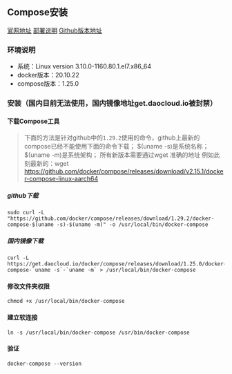 ## Compose安装
[官网地址](https://docs.docker.com/compose)
[部署说明](https://docs.docker.com/compose/install/other/)
[Github版本地址](https://github.com/docker/compose/releases/)

### 环境说明
* 系统：Linux version 3.10.0-1160.80.1.el7.x86_64
* docker版本：20.10.22
* compose版本：1.25.0

### 安装（国内目前无法使用，国内镜像地址get.daocloud.io被封禁）
#### 下载Compose工具
> 下面的方法是针对github中的`1.29.2`使用的命令，github上最新的compose已经不能使用下面的命令下载；
> $(uname -s)是系统名称；
> $(uname -m)是系统架构；
> 所有新版本需要通过wget 准确的地址
> 例如此刻最新的：wget https://github.com/docker/compose/releases/download/v2.15.1/docker-compose-linux-aarch64
##### github下载
```shell
sudo curl -L "https://github.com/docker/compose/releases/download/1.29.2/docker-compose-$(uname -s)-$(uname -m)" -o /usr/local/bin/docker-compose
```
##### 国内镜像下载
```shell
curl -L https://get.daocloud.io/docker/compose/releases/download/1.25.0/docker-compose-`uname -s`-`uname -m` > /usr/local/bin/docker-compose
```

#### 修改文件夹权限
```shell
chmod +x /usr/local/bin/docker-compose
```

#### 建立软连接
```shell
ln -s /usr/local/bin/docker-compose /usr/bin/docker-compose
```

#### 验证
```shell
docker-compose --version
```